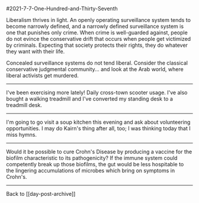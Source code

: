 #2021-7-7-One-Hundred-and-Thirty-Seventh

Liberalism thrives in light.  An openly operating surveillance system tends to become narrowly defined, and a narrowly defined surveillance system is one that punishes only crime.  When crime is well-guarded against, people do not evince the conservative drift that occurs when people get victimized by criminals.  Expecting that society protects their rights, they do whatever they want with their life.

Concealed surveillance systems do not tend liberal.  Consider the classical conservative judgmental community... and look at the Arab world, where liberal activists get murdered.

---
I've been exercising more lately!  Daily cross-town scooter usage.  I've also bought a walking treadmill and I've converted my standing desk to a treadmill desk.

---
I'm going to go visit a soup kitchen this evening and ask about volunteering opportunities.  I may do Kairn's thing after all, too; I was thinking today that I miss hymns.

---
Would it be possible to cure Crohn's Disease by producing a vaccine for the biofilm characteristic to its pathogenicity?  If the immune system could competently break up those biofilms, the gut would be less hospitable to the lingering accumulations of microbes which bring on symptoms in Crohn's.

---
Back to [[day-post-archive]]